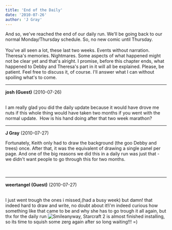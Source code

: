 ```yaml
---
title: 'End of the Daily'
date: '2010-07-26'
author: 'J Gray'
---
```


And so, we've reached the end of our daily run. We'll be going back to our normal Monday/Thursday schedule. So, no new comic until Thursday.<br><br>You've all seen a lot, these last two weeks. Events without narration. Theresa's memories. Nightmares. Some aspects of what happened might not be clear yet and that's alright. I promise, before this chapter ends, what happened to Debby and Theresa's part in it will all be explained. Please, be patient. Feel free to discuss it, of course. I'll answer what I can without spoiling what's to come.<br>

---
**josh (Guest)** (2010-07-26)

<br> I am really glad you did the daily update because it would have drove me nuts if this whole thing would have taken two months if you went with the normal update.&nbsp; How is his hand doing after that two week marathon?<br>

---
**J Gray** (2010-07-27)

Fortunately, Keith only had to draw the background (the goo Debby and trees) once. After that, it was the equivalent of drawing a single panel per page. And one of the big reasons we did this in a daily run was just that - we didn't want people to go through this for two months.<br><br><br>

---
**weertangel (Guest)** (2010-07-27)

<br>I just went trough the ones i missed,(had a busy week) but damn! that indeed hard to draw and write, no doubt about it!i'm indeed curious how something like that came to be and why she has to go trough it all again, but thx for the daily run <img src="//smilies/smile.gif" alt="Smile" border="0">anyway, Starcraft 2 is almost finished installing, so its time to squish some zerg again after so long waiting!!! =)&nbsp;

